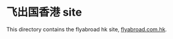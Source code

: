 # 飞出国香港 site

This directory contains the flyabroad hk site, [flyabroad.com.hk](http://flyabroad.com.hk/).
